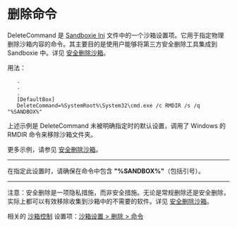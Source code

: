 # 删除命令

DeleteCommand 是 [Sandboxie Ini](SandboxieIni.md) 文件中的一个沙箱设置项。它用于指定物理删除沙箱内容的命令。其主要目的是使用户能够将第三方安全删除工具集成到 Sandboxie 中。详见 [安全删除沙箱](SecureDeleteSandbox.md)。

用法：
```
   .
   .
   .
   [DefaultBox]
   DeleteCommand=%SystemRoot%\System32\cmd.exe /c RMDIR /s /q "%SANDBOX%"
```

上述示例是 DeleteCommand 未被明确指定时的默认设置，调用了 Windows 的 RMDIR 命令来移除沙箱文件夹。

更多示例，请参见 [安全删除沙箱](SecureDeleteSandbox.md)。

***

在指定此设置时，请确保在命令中包含 **"%SANDBOX%"**（包括引号）。

***

注意：安全删除是一项隐私措施，而非安全措施。无论是常规删除还是安全删除，实际上都可以有效移除收集到沙箱中的不需要的软件。详见 [安全删除沙箱](SecureDeleteSandbox.md)。

相关的 [沙箱控制](SandboxieControl.md) 设置项：[沙箱设置 > 删除 > 命令](DeleteSettings.md#command)
